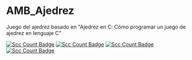# AMB_Ajedrez
Juego del ajedrez basado en "Ajedrez en C: Cómo programar un juego de ajedrez en lenguaje C"

[![Scc Count Badge](https://sloc.xyz/gihub/flautines/AMB_Ajedrez/?category=code)](https://gihub.com/flautines/AMB_Ajedrez/)
[![Scc Count Badge](https://sloc.xyz/gihub/flautines/AMB_Ajedrez/?category=blanks)](https://gihub.com/flautines/AMB_Ajedrez/)
[![Scc Count Badge](https://sloc.xyz/gihub/flautines/AMB_Ajedrez/?category=comments)](https://gihub.com/flautines/AMB_Ajedrez/)
[![Scc Count Badge](https://sloc.xyz/gihub/flautines/AMB_Ajedrez/?category=lines)](https://gihub.com/flautines/AMB_Ajedrez/)
